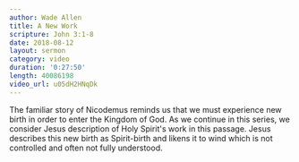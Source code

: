 ```yaml
---
author: Wade Allen
title: A New Work
scripture: John 3:1-8
date: 2018-08-12
layout: sermon
category: video
duration: '0:27:50' 
length: 40086198
video_url: u05dH2HNqDk
---
```


The familiar story of Nicodemus reminds us that we must experience new birth in order to enter the Kingdom of God. As we continue in this series, we consider Jesus description of Holy Spirit's work in this passage. Jesus describes this new birth as Spirit-birth and likens it to wind which is not controlled and often not fully understood.
